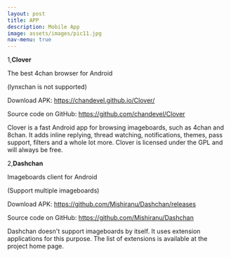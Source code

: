 ```yaml
---
layout: post
title: APP
description: Mobile App
image: assets/images/pic11.jpg
nav-menu: true
---
```


1,**Clover**

The best 4chan browser for Android

(lynxchan is not supported)

Download APK: https://chandevel.github.io/Clover/

Source code on GitHub: https://github.com/chandevel/Clover

Clover is a fast Android app for browsing imageboards, such as 4chan and 8chan. It adds inline replying, thread watching, notifications, themes, pass support, filters and a whole lot more. Clover is licensed under the GPL and will always be free.


2,**Dashchan**

Imageboards client for Android

(Support multiple imageboards)

Download APK: https://github.com/Mishiranu/Dashchan/releases

Source code on GitHub: https://github.com/Mishiranu/Dashchan

Dashchan doesn't support imageboards by itself. It uses extension applications for this purpose. The list of extensions is available at the project home page.
